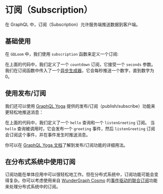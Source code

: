<script setup>
import { Tabs } from "@/components/tabs"
</script>
# 订阅（Subscription）

在 GraphQL 中，订阅（Subscription）允许服务端推送数据到客户端。

## 基础使用

在 `GQLoom` 中，我们使用 `subscription` 函数来定义一个订阅:

<Tabs groupId='schema-builder'>
<template #valibot>

```ts twoslash
import { weave, resolver, subscription } from "@gqloom/core"
import { ValibotWeaver } from "@gqloom/valibot"
import * as v from "valibot"
import { createServer } from "node:http"
import { createYoga } from "graphql-yoga"

const countdownResolver = resolver({
  countdown: subscription(v.number())
    .input({ seconds: v.pipe(v.number(), v.integer()) })
    .subscribe(async function* (data) {
      for (let i = data.seconds; i >= 0; i--) {
        await new Promise((resolve) => setTimeout(resolve, 1000))
        yield i
      }
    }),
})

const schema = weave(countdownResolver)
const yoga = createYoga({ schema })
const server = createServer(yoga)

server.listen(4000, () => {
  console.info("Server is running on http://localhost:4000/graphql")
})
```

</template>
<template #zod>

```ts twoslash
import { weave, resolver, subscription } from "@gqloom/core"
import { ZodWeaver } from "@gqloom/zod"
import * as z from "zod"
import { createServer } from "node:http"
import { createYoga } from "graphql-yoga"

const countdownResolver = resolver({
  countdown: subscription(z.number())
    .input({ seconds: z.number().int() })
    .subscribe(async function* (data) {
      for (let i = data.seconds; i >= 0; i--) {
        await new Promise((resolve) => setTimeout(resolve, 1000))
        yield i
      }
    }),
})

const schema = weave(ZodWeaver, countdownResolver)
const yoga = createYoga({ schema })
const server = createServer(yoga)

server.listen(4000, () => {
  console.info("Server is running on http://localhost:4000/graphql")
})
```

</template>
</Tabs>

在上面的代码中，我们定义了一个 `countdown` 订阅，它接受一个 `seconds` 参数。
我们在订阅函数中传入了一个[异步生成器](https://developer.mozilla.org/docs/Web/JavaScript/Reference/Global_Objects/AsyncGenerator)，它会每秒推送一个数字，直到数字为 0。

## 使用发布/订阅

我们还可以使用 [GraphQL Yoga](https://the-guild.dev/graphql/yoga-server/docs/features/subscriptions#getting-started) 提供的发布/订阅（publish/subscribe）功能来更轻松地推送消息：

<Tabs groupId='schema-builder'>
<template #valibot>

```ts twoslash
import { resolver, query, subscription } from "@gqloom/core"
import { createPubSub } from "graphql-yoga"
import * as v from "valibot"

const pubSub = createPubSub<{ greeting: [string] }>()

const HelloResolver = resolver({
  hello: query(v.string())
    .input({ name: v.string() })
    .resolve(({ name }) => {
      const hello = `Hello, ${name}`
      pubSub.publish("greeting", hello)
      return hello
    }),

  listenGreeting: subscription(v.string())
    .subscribe(() => pubSub.subscribe("greeting"))
    .resolve((payload) => payload),
})
```

</template>
<template #zod>

```ts twoslash
import { resolver, query, subscription } from "@gqloom/zod"
import { createPubSub } from "graphql-yoga"
import * as z from "zod"

const pubSub = createPubSub<{ greeting: [string] }>()

const HelloResolver = resolver({
  hello: query(z.string())
    .input({ name: z.string() })
    .resolve(({ name }) => {
      const hello = `Hello, ${name}`
      pubSub.publish("greeting", hello)
      return hello
    }),

  listenGreeting: subscription(z.string())
    .subscribe(() => pubSub.subscribe("greeting"))
    .resolve((payload) => payload),
})
```

</template>
</Tabs>

在上面的代码中，我们定义了一个 `hello` 查询和一个 `listenGreeting` 订阅。
当 `hello` 查询被调用时，它会发布一个 `greeting` 事件，然后 `listenGreeting` 订阅会订阅这个事件，并在事件发生时推送消息。

你可以在 [GraphQL Yoga 文档](https://the-guild.dev/graphql/yoga-server/docs/features/subscriptions#getting-started)了解到发布/订阅功能的详细用法。

## 在分布式系统中使用订阅

订阅功能在单体应用中可以很轻松地工作。但在分布式系统中，订阅功能可能会变得复杂。你可以考虑使用来自 [WunderGraph Cosmo](https://cosmo-docs.wundergraph.com/) 的[事件驱动的联合订阅](https://cosmo-docs.wundergraph.com/router/event-driven-federated-subscriptions-edfs)功能来处理分布式系统中的订阅。